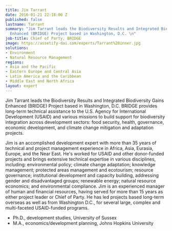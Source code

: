 ```yaml
---
title: Jim Tarrant
date: 2016-01-21 22:18:00 Z
published: false
lastname: Tarrant
summary: "Jim Tarrant leads the Biodiversity Results and Integrated Biodiversity Gains
  Enhanced (BRIDGE) Project based in Washington, D.C. \n"
job-title: Chief of Party, BRIDGE
image: https://assetify-dai.com/experts/Tarrant%20inner.jpg
solutions:
- Environment
- Natural Resource Management
regions:
- Asia and the Pacific
- Eastern Europe and Central Asia
- Latin America and the Caribbean
- Middle East and North Africa
layout: expert
---
```


Jim Tarrant leads the Biodiversity Results and Integrated Biodiversity Gains Enhanced (BRIDGE) Project based in Washington, D.C. BRIDGE provides long-term technical assistance to the U.S. Agency for International Development (USAID) and various missions to build support for biodiversity integration across development sectors: food security, health, governance, economic development, and climate change mitigation and adaptation projects.

Jim is an accomplished development expert with more than 35 years of technical and project management experience in Africa, Asia, Eurasia, Europe, and the Near East. He's worked for USAID and other donor-funded projects and brings extensive technical expertise in various disciplines, including: environmental policy; climate change adaptation; knowledge management; protected areas management and ecotourism; resource governance; institutional development and capacity building, addressing gender and disadvantaged groups; renewable energy; natural resource economics; and environmental compliance. Jim is an experienced manager of human and financial resources, having served for more than 15 years as either project leader or Chief of Party. He has led projects based long-term overseas as well as from Washington D.C., for several large, complex and multi-faceted USAID-funded programs.

* Ph.D., development studies, University of Sussex
* M.A., economics/development planning, Johns Hopkins University
